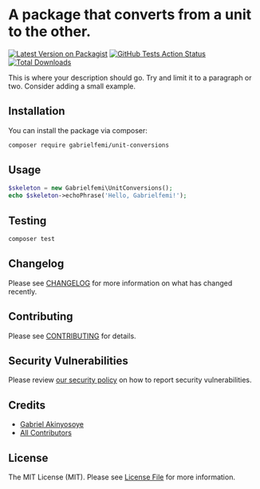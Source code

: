 # A package that converts from a unit to the other.

[![Latest Version on Packagist](https://img.shields.io/packagist/v/gabrielfemi/unit-conversions.svg?style=flat-square)](https://packagist.org/packages/gabrielfemi/unit-conversions)
[![GitHub Tests Action Status](https://img.shields.io/github/workflow/status/gabrielfemi/unit-conversions/run-tests?label=tests)](https://github.com/gabrielfemi/unit-conversions/actions?query=workflow%3Arun-tests+branch%3Amaster)
[![Total Downloads](https://img.shields.io/packagist/dt/gabrielfemi/unit-conversions.svg?style=flat-square)](https://packagist.org/packages/gabrielfemi/unit-conversions)


This is where your description should go. Try and limit it to a paragraph or two. Consider adding a small example.


## Installation

You can install the package via composer:

```bash
composer require gabrielfemi/unit-conversions
```

## Usage

``` php
$skeleton = new Gabrielfemi\UnitConversions();
echo $skeleton->echoPhrase('Hello, Gabrielfemi!');
```

## Testing

``` bash
composer test
```

## Changelog

Please see [CHANGELOG](CHANGELOG.md) for more information on what has changed recently.

## Contributing

Please see [CONTRIBUTING](.github/CONTRIBUTING.md) for details.

## Security Vulnerabilities

Please review [our security policy](../../security/policy) on how to report security vulnerabilities.

## Credits

- [Gabriel Akinyosoye](https://github.com/GabrielFemi)
- [All Contributors](../../contributors)

## License

The MIT License (MIT). Please see [License File](LICENSE.md) for more information.
